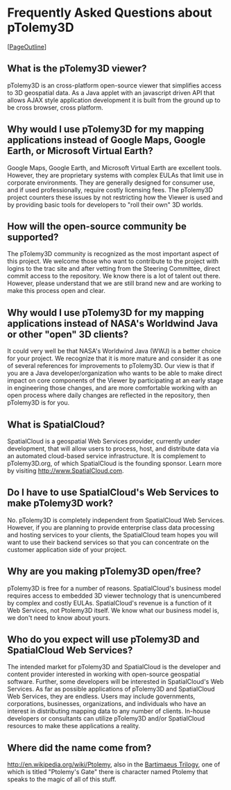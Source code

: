 # Frequently Asked Questions about pTolemy3D #

[[PageOutline](PageOutline.md)]

## What is the pTolemy3D viewer? ##
pTolemy3D is an cross-platform open-source viewer that simplifies access to 3D geospatial data. As a Java applet with an javascript driven API that allows AJAX style application development it is built from the ground up to be cross browser, cross platform.

## Why would I use pTolemy3D for my mapping applications instead of Google Maps, Google Earth, or Microsoft Virtual Earth? ##
Google Maps, Google Earth, and Microsoft Virtual Earth are excellent tools. However, they are proprietary systems with complex EULAs that limit use in corporate environments. They are generally designed for consumer use, and if used professionally, require costly licensing fees. The pTolemy3D project counters these issues by not restricting how the Viewer is used and by providing basic tools for developers to "roll their own" 3D worlds.

## How will the open-source community be supported? ##
The pTolemy3D community is recognized as the most important aspect of this project. We welcome those who want to contribute to the project with logins to the trac site and after vetting from the Steering Committee, direct commit access to the repository.  We know there is a lot of talent out there.  However, please understand that we are still brand new and are working to make this process open and clear.

## Why would I use pTolemy3D for my mapping applications instead of NASA's Worldwind Java or other "open" 3D clients? ##
It could very well be that NASA's Worldwind Java (WWJ) is a better choice for your project.  We recognize that it is more mature and consider it as one of several references for improvements to pTolemy3D.  Our view is that if you are a Java developer/organization who wants to be able to make direct impact on core components of the Viewer by participating at an early stage in engineering those changes, and are more comfortable working with an open process where daily changes are reflected in the repository, then pTolemy3D is for you.

## What is SpatialCloud? ##
SpatialCloud is a geospatial Web Services provider, currently under development, that will allow users to process, host, and distribute data via an automated cloud-based service infrastructure. It is complement to pTolemy3D.org, of which SpatialCloud is the founding sponsor. Learn more by visiting http://www.SpatialCloud.com.

## Do I have to use SpatialCloud's Web Services to make pTolemy3D work? ##
No. pTolemy3D is completely independent from SpatialCloud Web Services. However, if you are planning to provide enterprise class data processing and hosting services to your clients, the SpatialCloud team hopes you will want to use their backend services so that you can concentrate on the customer application side of your project.

## Why are you making pTolemy3D open/free? ##
pTolemy3D is free for a number of reasons. SpatialCloud's business model requires access to embedded 3D viewer technology that is unencumbered by complex and costly EULAs. SpatialCloud's revenue is a function of it Web Services, not Ptolemy3D itself. We know what our business model is, we don't need to know about yours.

## Who do you expect will use pTolemy3D and SpatialCloud Web Services? ##
The intended market for pTolemy3D and SpatialCloud is the developer and content provider interested in working with open-source geospatial software. Further, some developers will be interested in SpatialCloud's Web Services. As far as possible applications of pTolemy3D and SpatialCloud Web Services, they are endless. Users may include governments, corporations, businesses, organizations, and individuals who have an interest in distributing mapping data to any number of clients. In-house developers or consultants can utilize pTolemy3D and/or SpatialCloud resources to make these applications a reality.

## Where did the name come from? ##
http://en.wikipedia.org/wiki/Ptolemy, also in the [Bartimaeus Trilogy](http://en.wikipedia.org/wiki/The_Bartimaeus_Trilogy), one of which is titled "Ptolemy's Gate" there is character named Ptolemy that speaks to the magic of all of this stuff.